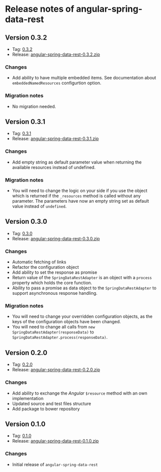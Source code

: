 # Release notes of angular-spring-data-rest

## Version 0.3.2

* Tag: [0.3.2](https://github.com/guylabs/angular-spring-data-rest/tree/0.3.2)
* Release: [angular-spring-data-rest-0.3.2.zip](https://github.com/guylabs/angular-spring-data-rest/releases/download/0.3.2/angular-spring-data-rest-0.3.2.zip)

### Changes

* Add ability to have multiple embedded items. See documentation about `embeddedNamedResources` configurtion option.

### Migration notes

* No migration needed.

## Version 0.3.1

* Tag: [0.3.1](https://github.com/guylabs/angular-spring-data-rest/tree/0.3.1)
* Release: [angular-spring-data-rest-0.3.1.zip](https://github.com/guylabs/angular-spring-data-rest/releases/download/0.3.1/angular-spring-data-rest-0.3.1.zip)

### Changes

* Add empty string as default parameter value when returning the available resources instead of undefined.

### Migration notes

* You will need to change the logic on your side if you use the object which is returned if the `_resources` method is called without any parameter. The parameters have now an empty string set as default value instead of `undefined`.

## Version 0.3.0

* Tag: [0.3.0](https://github.com/guylabs/angular-spring-data-rest/tree/0.3.0)
* Release: [angular-spring-data-rest-0.3.0.zip](https://github.com/guylabs/angular-spring-data-rest/releases/download/0.3.0/angular-spring-data-rest-0.3.0.zip)

### Changes

* Automatic fetching of links
* Refactor the configuration object
* Add ability to set the response as promise
* Return value of the `SpringDataRestAdapter` is an object with a `process` property which holds the core function.
* Ability to pass a promise as data object to the `SpringDataRestAdapter` to support asynchronous response handling.

### Migration notes

* You will need to change your overridden configuration objects, as the keys of the configuration objects have been changed.
* You will need to change all calls from `new SpringDataRestAdapter(responseData)` to `SpringDataRestAdapter.process(responseData)`.

## Version 0.2.0

* Tag: [0.2.0](https://github.com/guylabs/angular-spring-data-rest/tree/0.2.0)
* Release: [angular-spring-data-rest-0.2.0.zip](https://github.com/guylabs/angular-spring-data-rest/releases/download/0.2.0/angular-spring-data-rest-0.2.0.zip)

### Changes

* Add ability to exchange the *Angular* ``$resource`` method with an own implementation
* Updated source and test files structure
* Add package to bower repository

## Version 0.1.0

* Tag: [0.1.0](https://github.com/guylabs/angular-spring-data-rest/tree/0.1.0)
* Release: [angular-spring-data-rest-0.1.0.zip](https://github.com/guylabs/angular-spring-data-rest/releases/download/0.1.0/angular-spring-data-rest-0.1.0.zip)

### Changes

* Initial release of `angular-spring-data-rest`
